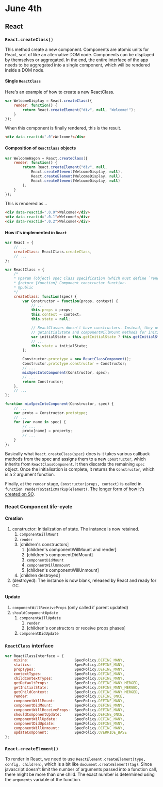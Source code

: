 # June 4th

## React

### `React.createClass()`

This method create a new component. Components are atomic units for React, sort of like an alternative DOM node. Components can be displayed by themselves or aggregated. In the end, the entire interface of the app needs to be aggregated into a single component, which will be rendered inside a DOM node.

#### Single `ReactClass`

Here's an example of how to create a new ReactClass.

```javascript
var WelcomeDisplay = React.createClass({
    render: function() {
        return React.createElement("div", null, "Welcome!");
    }
});
```

When this component is finally rendered, this is the result.

```html
<div data-reactid=".0">Welcome!</div>
```

#### Composition of `ReactClass` objects

```javascript
var WelcomeWagon = React.createClass({
    render: function() {
        return React.createElement("div", null, 
            React.createElement(WelcomeDisplay, null),
            React.createElement(WelcomeDisplay, null),
            React.createElement(WelcomeDisplay, null)
        );
    }
});
```

This is rendered as...

```html
<div data-reactid=".0.0">Welcome!</div>
<div data-reactid=".0.1">Welcome!</div>
<div data-reactid=".0.2">Welcome!</div>
```

#### How it's implemented in `React`

```javascript
var React = {
    // ...
    createClass: ReactClass.createClass,
    // ...
};

var ReactClass = {
    /*
    * @param {object} spec Class specification (which must define `render`).
    * @return {function} Component constructor function.
    * @public
    */
    createClass: function(spec) {
        var Constructor = function(props, context) {
            // ...
            this.props = props;
            this.context = context;
            this.state = null;

            // ReactClasses doesn't have constructors. Instead, they use the
            // getInitialState and componentWillMount methods for initialization.
            var initialState = this.getInitialState ? this.getInitialState() : null;
            // ...
            this.state = initialState;
        };

        Constructor.prototype = new ReactClassComponent();
        Constructor.prototype.constructor = Constructor;
        // ...
        mixSpecIntoComponent(Constructor, spec);
        // ...
        return Constructor;
    },
    // ...
};

function mixSpecIntoComponent(Constructor, spec) {
    // ...
    var proto = Constructor.prototype;
    // ...
    for (var name in spec) {
        // ...
        proto[name] = property;
        // ...
    }
};
```

Basically what `React.createClass(spec)` does is it takes various callback methods from the spec and assigns them to a new `Constructor`, which inherits from `ReactClassComponent`. It then discards the remaining `spec` object. Once the initialisation is complete, it returns the `Constructor`, which is a 2 argument function.

Finally, at the `render` stage, `Constructor(props, context)` is called in `function renderToStaticMarkup(element)`. [The longer form of how it's created on SO](http://stackoverflow.com/questions/30652616/when-is-react-createclass-called).

### React Component life-cycle

#### Creation

1. constructor: Initialization of state. The instance is now retained.
    1. `componentWillMount`
    2. `render`
    3. [children's constructors]
        1. [children's componentWillMount and render]
        2. [children's componentDidMount]
        3. `componentDidMount`
        4. `componentWillUnmount`
        5. [children's componentWillUnmount]
    4. [children destroyed]
2. (destroyed): The instance is now blank, released by React and ready for GC.

#### Update

1. `componentWillReceiveProps` (only called if parent updated)
2. `shouldComponentUpdate`
    1. `componentWillUpdate`
        1. `render`
        2. [children's constructors or receive props phases]
    2. `componentDidUpdate`

### `ReactClass` interface

```javascript
var ReactClassInterface = {
    mixins:                     SpecPolicy.DEFINE_MANY,
    statics:                    SpecPolicy.DEFINE_MANY,
    propTypes:                  SpecPolicy.DEFINE_MANY,
    contextTypes:               SpecPolicy.DEFINE_MANY,
    childContextTypes:          SpecPolicy.DEFINE_MANY,
    getDefaultProps:            SpecPolicy.DEFINE_MANY_MERGED,
    getInitialState:            SpecPolicy.DEFINE_MANY_MERGED,
    getChildContext:            SpecPolicy.DEFINE_MANY_MERGED,
    render:                     SpecPolicy.DEFINE_ONCE,
    componentWillMount:         SpecPolicy.DEFINE_MANY,
    componentDidMount:          SpecPolicy.DEFINE_MANY,
    componentWillReceiveProps:  SpecPolicy.DEFINE_MANY,
    shouldComponentUpdate:      SpecPolicy.DEFINE_ONCE,
    componentWillUpdate:        SpecPolicy.DEFINE_MANY,
    componentDidUpdate:         SpecPolicy.DEFINE_MANY,
    componentWillUnmount:       SpecPolicy.DEFINE_MANY,
    updateComponent:            SpecPolicy.OVERRIDE_BASE
};
```

### `React.createElement()`

To render in React, we need to use `ReactElement.createElement(type, config, children)`, which is a bit like `document.createElement(tag)`. Since javascript doesn't limit the number of arguments passed into a function call, there might be more than one child. The exact number is determined using the `arguments` variable of the function.